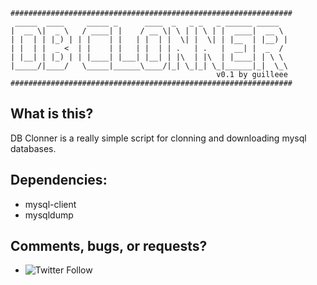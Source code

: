 ```
###############################################################
 _____  ____     _____ _      ____  _   _ _   _ ______ _____   
|  __ \|  _ \   / ____| |    / __ \| \ | | \ | |  ____|  __ \  
| |  | | |_) | | |    | |   | |  | |  \| |  \| | |__  | |__) | 
| |  | |  _ <  | |    | |   | |  | | .   | .   |  __| |  _  /  
| |__| | |_) | | |____| |___| |__| | |\  | |\  | |____| | \ \  
|_____/|____/   \_____|______\____/|_| \_|_| \_|______|_|  \_\ 
                                              v0.1 by guilleee 
###############################################################
```
What is this?
-------------
DB Clonner is a really simple script for clonning and downloading mysql databases.

Dependencies:
-------------
* mysql-client
* mysqldump

Comments, bugs, or requests?
----------------------------
* ![Twitter Follow](https://img.shields.io/twitter/follow/gllmdev?style=social)
